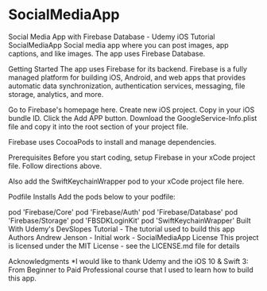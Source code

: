 # SocialMediaApp
Social Media App with Firebase Database - Udemy iOS Tutorial
SocialMediaApp
Social media app where you can post images, app captions, and like images. The app uses Firebase Database.

Getting Started
The app uses Firebase for its backend. Firebase is a fully managed platform for building iOS, Android, and web apps that provides automatic data synchronization, authentication services, messaging, file storage, analytics, and more.

Go to Firebase's homepage here. Create new iOS project. Copy in your iOS bundle ID. Click the Add APP button. Download the GoogleService-Info.plist file and copy it into the root section of your project file.

Firebase uses CocoaPods to install and manage dependencies.

Prerequisites
Before you start coding, setup Firebase in your xCode project file. Follow directions above.

Also add the SwiftKeychainWrapper pod to your xCode project file here.

Podfile Installs
Add the pods below to your podfile:

pod 'Firebase/Core'
pod 'Firebase/Auth'
pod 'Firebase/Database'
pod 'Firebase/Storage'
pod 'FBSDKLoginKit'
pod 'SwiftKeychainWrapper'
Built With
Udemy's DevSlopes Tutorial - The tutorial used to build this app
Authors
Andrew Jenson - Initial work - SocialMediaApp
License
This project is licensed under the MIT License - see the LICENSE.md file for details

Acknowledgments
*I would like to thank Udemy and the iOS 10 & Swift 3: From Beginner to Paid Professional course that I used to learn how to build this app.
